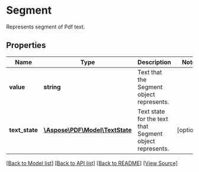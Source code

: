 ﻿# Segment
Represents segment of Pdf text.

## Properties
Name | Type | Description | Notes
------------ | ------------- | ------------- | -------------
**value** | **string** | Text that the Segment object represents. | 
**text_state** | [**\Aspose\PDF\Model\TextState**](TextState.md) | Text state for the text that Segment object represents. | [optional]

[[Back to Model list]](../README.md#documentation-for-models) [[Back to API list]](../README.md#documentation-for-api-endpoints) [[Back to README]](../README.md) [[View Source]](../src/Aspose/PDF/Model/Segment.php)

